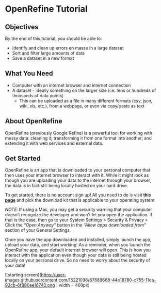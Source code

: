 # OpenRefine Tutorial

## Objectives

By the end of this tutorial, you should be able to:
- Identify and clean up errors en masse in a large dataset
- Sort and filter large amounts of data
- Save a dataset in a new format

## What You Need
- Computer with an internet browser and internet connection
- A dataset - ideally something on the larger size (i.e. tens or hundreds of thousands of data points)
    - This can be uploaded as a file in many different formats (csv, json, wiki, xls, etc.), from a webpage, or even via copy/paste as text

## About OpenRefine

OpenRefine (previously Google Refine) is a powerful tool for working with messy data: cleaning it; transforming it from one format into another; and extending it with web services and external data. 

## Get Started

OpenRefine is an app that is downloaded to your personal computer that then uses your internet browser to interact with it. While it might look as though you are uploading your data to the internet through your browser, the data is in fact still being locally hosted on your hard drive. 

To get started, there is no account sign up! All you need to do is visit **[this page](https://openrefine.org/download.html)** and pick the download kit that is applicable to your operating system. 

_NOTE_: If using a Mac, you may get a security warning that your computer doesn’t recognize the developer and won’t let you open the application. If that is the case, then go to your System Settings > Security & Privacy > Click the _“Open Anyway”_ button in the _“Allow apps downloaded from”_ section of your General Settings.

Once you have the app downloaded and installed, simply launch the app, upload your data, and start working! As a reminder, when you launch the OpenRefine app, your default internet browser will open. This is how you interact with the application even though your data is still being hosted locally on your personal drive. So no need to worry about the security of your data! 

![starting screen](https://user-images.githubusercontent.com/15221098/87688668-44e18780-c755-11ea-93cb-6f880ee16740.png | width = 400px) 


## 
